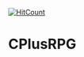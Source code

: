 [![HitCount](http://hits.dwyl.com/OfficialMuffin/CPlusRPG.svg)](http://hits.dwyl.com/OfficialMuffin/CPlusRPG)

# CPlusRPG
